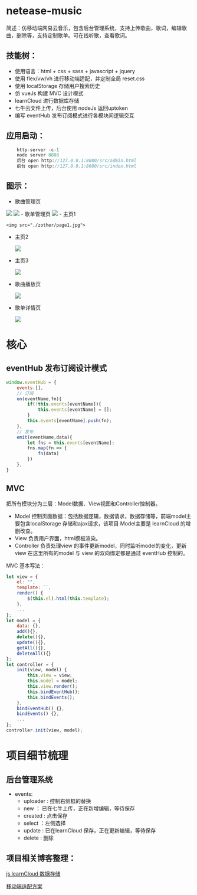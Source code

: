 # netease-music
简述：仿移动端网易云音乐，包含后台管理系统，支持上传歌曲，歌词，编辑歌曲，删除等，支持定制歌单。可在线听歌，查看歌词。


## 技能树： 
- 使用语言：html + css + sass + javascript + jquery
- 使用 flex/vw/vh 进行移动端适配，并定制全局 reset.css
- 使用 localStorage 存储用户搜索历史
- 仿 vueJs 构建 MVC 设计模式
- learnCloud 进行数据库存储
- 七牛云文件上传，后台使用 nodeJs 返回uptoken
- 编写 eventHub 发布订阅模式进行各模块间逻辑交互

## 应用启动：
```js
    http-server -c-1
    node server 8888
    后台 open http://127.0.0.1:8080/src/admin.html 
    前台 open http://127.0.0.1:8080/src/index.html
```

## 图示：
- 歌曲管理页
<img src="./zother/admin1-1.jpg">
<img src="./zother/admin1-2.jpg">
- 歌单管理页
<img src="./zother/admin2.jpg">
- 主页1
    
    <img src="./zother/page1.jpg">
- 主页2
    
    <img src="./zother/page2.jpg">
- 主页3
    
    <img src="./zother/page3.jpg">

- 歌曲播放页

    <img src="./zother/song.jpg">
- 歌单详情页

    <img src="./zother/playList.jpg">

# 核心 

## eventHub 发布订阅设计模式
```js
window.eventHub = {
    events:[],
    // 订阅
    on(eventName,fn){
        if(!this.events[eventName]){
            this.events[eventName] = [];
        }
        this.events[eventName].push(fn);
    },
    // 发布
    emit(eventName,data){
        let fns = this.events[eventName];
        fns.map(fn => {
            fn(data)
        })
    },
}
```

## MVC 
把所有模块分为三层：Model数据、View视图和Controller控制器。
- Model 控制页面数据：包括数据逻辑，数据请求，数据存储等，前端model主要包含localStorage 存储和ajax请求，该项目 Model主要是 learnCloud 的增删改查。
- View 负责用户界面，html模板渲染。
- Controller 负责处理view 的事件更新model，同时监听model的变化，更新view 
在这里所有的model 与 view 的双向绑定都是通过 eventHub 控制的。

MVC 基本写法：
```js
let view = {
    el: "",
    template: ``,
    render() {
        $(this.el).html(this.template);
    },
    ...
};
let model = {
    data: {},
    add(){},
    delete(){},
    update(){},
    getAll(){},
    deleteAll(){}
};
let controller = {
    init(view, model) {
        this.view = view;
        this.model = model;
        this.view.render();
        this.bindEventHub();
        this.bindEvents();
    },
    bindEventHub() {},
    bindEvents() {},
    ...
};
controller.init(view, model);
```

# 项目细节梳理
## 后台管理系统 
- events:
    - uploader : 控制右侧框的替换
    - new ： 已在七牛上传，正在新增编辑，等待保存
    - created : 点击保存
    - select ：左侧选择
    - update : 已在learnCloud 保存，正在更新编辑，等待保存
    - delete : 删除


## 项目相关博客整理： 
[js learnCloud 数据存储](https://zhuanlan.zhihu.com/p/56197567)

[移动端适配方案](https://zhuanlan.zhihu.com/p/48652245)
